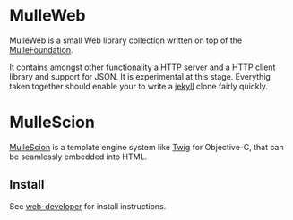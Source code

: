 # MulleWeb 

MulleWeb is a small Web library collection written on top of the [MulleFoundation](//MulleFoundation.github.io).

It contains amongst other functionality a HTTP server and a HTTP client library and support for JSON. It is experimental at
this stage. Everythig taken together should enable your to write a [jekyll](https://jekyllrb.com/) clone fairly quickly.

# MulleScion 

[MulleScion](//github.com/MulleWeb/MulleScion) is a template engine system like [Twig](https://twig.symfony.com/) for Objective-C, that can be seamlessly embedded into HTML. 

## Install

See [web-developer](//github.com/MulleWeb/web-developer) for install instructions.
